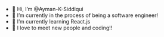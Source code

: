 - 👋 Hi, I’m @Ayman-K-Siddiqui
- 👀 I’m currently in the process of being a software engineer!
- 🌱 I’m currently learning React.js
- 💞️ I love to meet new people and coding!!
